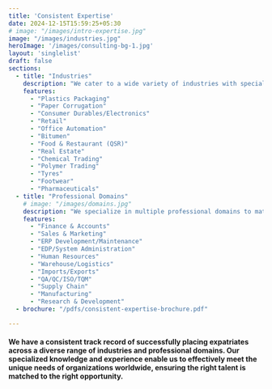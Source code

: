 ```yaml
---
title: 'Consistent Expertise'
date: 2024-12-15T15:59:25+05:30
# image: "/images/intro-expertise.jpg"
image: "/images/industries.jpg"
heroImage: '/images/consulting-bg-1.jpg'
layout: 'singlelist'
draft: false
sections:
  - title: "Industries"
    description: "We cater to a wide variety of industries with specialized staffing solutions."
    features:  
      - "Plastics Packaging"  
      - "Paper Corrugation"  
      - "Consumer Durables/Electronics"  
      - "Retail"  
      - "Office Automation"  
      - "Bitumen"  
      - "Food & Restaurant (QSR)"  
      - "Real Estate"  
      - "Chemical Trading"  
      - "Polymer Trading"  
      - "Tyres"  
      - "Footwear"  
      - "Pharmaceuticals"
  - title: "Professional Domains"
    # image: "/images/domains.jpg"
    description: "We specialize in multiple professional domains to match top talent with the right positions."
    features:  
      - "Finance & Accounts"  
      - "Sales & Marketing"  
      - "ERP Development/Maintenance"  
      - "EDP/System Administration"  
      - "Human Resources"  
      - "Warehouse/Logistics"  
      - "Imports/Exports"  
      - "QA/QC/ISO/TQM"  
      - "Supply Chain"  
      - "Manufacturing"  
      - "Research & Development"
  - brochure: "/pdfs/consistent-expertise-brochure.pdf"

---
```


<!-- ## Our Proven Expertise in Global Expatriate Placement -->

#### We have a consistent track record of successfully placing expatriates across a diverse range of industries and professional domains. Our specialized knowledge and experience enable us to effectively meet the unique needs of organizations worldwide, ensuring the right talent is matched to the right opportunity. <!--more-->

<!-- Our Benefits are,

- "Global talent placement"
- "Industry expertise"
- "Track record of success" -->
